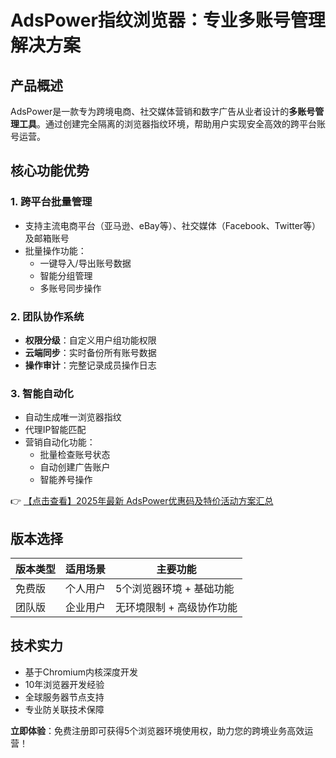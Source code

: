 # AdsPower指纹浏览器：专业多账号管理解决方案

## 产品概述
AdsPower是一款专为跨境电商、社交媒体营销和数字广告从业者设计的**多账号管理工具**。通过创建完全隔离的浏览器指纹环境，帮助用户实现安全高效的跨平台账号运营。

## 核心功能优势

### 1. 跨平台批量管理
- 支持主流电商平台（亚马逊、eBay等）、社交媒体（Facebook、Twitter等）及邮箱账号
- 批量操作功能：
  - 一键导入/导出账号数据
  - 智能分组管理
  - 多账号同步操作

### 2. 团队协作系统
- **权限分级**：自定义用户组功能权限
- **云端同步**：实时备份所有账号数据
- **操作审计**：完整记录成员操作日志

### 3. 智能自动化
- 自动生成唯一浏览器指纹
- 代理IP智能匹配
- 营销自动化功能：
  - 批量检查账号状态
  - 自动创建广告账户
  - 智能养号操作

👉 [【点击查看】2025年最新 AdsPower优惠码及特价活动方案汇总](https://bit.ly/adspower_free)

## 版本选择
| 版本类型 | 适用场景 | 主要功能 |
|---------|---------|---------|
| 免费版 | 个人用户 | 5个浏览器环境 + 基础功能 |
| 团队版 | 企业用户 | 无环境限制 + 高级协作功能 |

## 技术实力
- 基于Chromium内核深度开发
- 10年浏览器开发经验
- 全球服务器节点支持
- 专业防关联技术保障

**立即体验**：免费注册即可获得5个浏览器环境使用权，助力您的跨境业务高效运营！